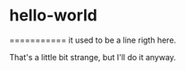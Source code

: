 # hello-world

===========
it used to be a line rigth here.

That's a little bit strange, but I'll do it anyway.
